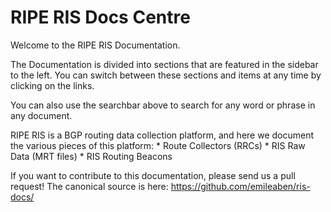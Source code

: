 # RIPE RIS Docs Centre

Welcome to the RIPE RIS Documentation.

The Documentation is divided into sections that are featured in the sidebar to the left.
You can switch between these sections and items at any time by clicking on the links.

You can also use the searchbar above to search for any word or phrase in any document.

RIPE RIS is a BGP routing data collection platform, and here we document the various pieces of this platform:
    * Route Collectors (RRCs)
    * RIS Raw Data (MRT files)
    * RIS Routing Beacons

If you want to contribute to this documentation, please send us a pull request! The canonical source is here:
https://github.com/emileaben/ris-docs/
